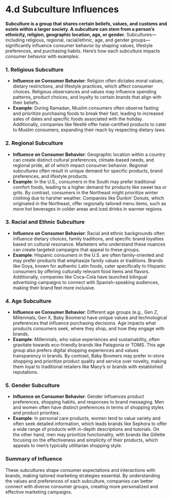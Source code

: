 # 4.d Subculture Influences

**Subculture is a group that shares certain beliefs, values, and customs and exists within a larger society. A subculture can stem from a person’s ethnicity, religion, geographic location, age, or gender.**
Subcultures—including religious, regional, racial/ethnic, age, and gender groups—significantly influence consumer behavior by shaping values, lifestyle preferences, and purchasing habits. Here’s how each subculture impacts consumer behavior with examples:

### 1. **Religious Subculture**
   - **Influence on Consumer Behavior**: Religion often dictates moral values, dietary restrictions, and lifestyle practices, which affect consumer choices. Religious observances and values may influence spending patterns, product choices, and loyalty to certain brands that align with their beliefs.
   - **Example**: During Ramadan, Muslim consumers often observe fasting and prioritize purchasing foods to break their fast, leading to increased sales of dates and specific foods associated with the holiday. Additionally, companies like Nestlé offer halal-certified products to cater to Muslim consumers, expanding their reach by respecting dietary laws.

### 2. **Regional Subculture**
   - **Influence on Consumer Behavior**: Geographic location within a country can create distinct cultural preferences, climate-based needs, and regional pride, all of which impact consumer behavior. Regional subcultures often result in unique demand for specific products, brand preferences, and lifestyle products.
   - **Example**: In the U.S., consumers in the South may prefer traditional comfort foods, leading to a higher demand for products like sweet tea or grits. By contrast, consumers in the Northeast might prioritize winter clothing due to harsher weather. Companies like Dunkin’ Donuts, which originated in the Northeast, offer regionally tailored menu items, such as more hot beverages in colder areas and iced drinks in warmer regions.

### 3. **Racial and Ethnic Subculture**
   - **Influence on Consumer Behavior**: Racial and ethnic backgrounds often influence dietary choices, family traditions, and specific brand loyalties based on cultural resonance. Marketers who understand these nuances can create targeted campaigns that appeal to these groups.
   - **Example**: Hispanic consumers in the U.S. are often family-oriented and may prefer products that emphasize family values or traditions. Brands like Goya, known for authentic Latin foods, cater specifically to Hispanic consumers by offering culturally relevant food items and flavors. Additionally, companies like Coca-Cola have launched bilingual advertising campaigns to connect with Spanish-speaking audiences, making their brand feel more inclusive.

### 4. **Age Subculture**
   - **Influence on Consumer Behavior**: Different age groups (e.g., Gen Z, Millennials, Gen X, Baby Boomers) have unique values and technological preferences that influence purchasing decisions. Age impacts what products consumers seek, where they shop, and how they engage with brands.
   - **Example**: Millennials, who value experiences and sustainability, often gravitate towards eco-friendly brands like Patagonia or TOMS. This age group also prefers digital shopping experiences and values transparency in brands. By contrast, Baby Boomers may prefer in-store shopping and prioritize product quality and service over novelty, making them loyal to traditional retailers like Macy’s or brands with established reputations.

### 5. **Gender Subculture**
   - **Influence on Consumer Behavior**: Gender influences product preferences, shopping habits, and responses to brand messaging. Men and women often have distinct preferences in terms of shopping styles and product priorities.
   - **Example**: In personal care products, women tend to value variety and often seek detailed information, which leads brands like Sephora to offer a wide range of products with in-depth descriptions and tutorials. On the other hand, men may prioritize functionality, with brands like Gillette focusing on the effectiveness and simplicity of their products, which appeals to men’s typically utilitarian shopping style.

### Summary of Influence
These subcultures shape consumer expectations and interactions with brands, making tailored marketing strategies essential. By understanding the values and preferences of each subculture, companies can better connect with diverse consumer groups, creating more personalized and effective marketing campaigns.
